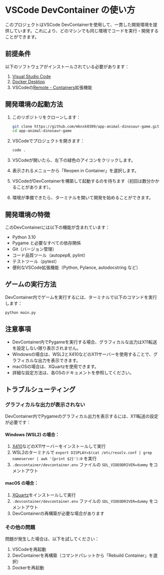 # VSCode DevContainer の使い方

このプロジェクトはVSCode DevContainerを使用して、一貫した開発環境を提供しています。これにより、どのマシンでも同じ環境でコードを実行・開発することができます。

## 前提条件

以下のソフトウェアがインストールされている必要があります：

1. [Visual Studio Code](https://code.visualstudio.com/)
2. [Docker Desktop](https://www.docker.com/products/docker-desktop)
3. VSCodeの[Remote - Containers](https://marketplace.visualstudio.com/items?itemName=ms-vscode-remote.remote-containers)拡張機能

## 開発環境の起動方法

1. このリポジトリをクローンします：
   ```bash
   git clone https://github.com/mknsk0309/app-animal-dinosaur-game.git
   cd app-animal-dinosaur-game
   ```

2. VSCodeでプロジェクトを開きます：
   ```bash
   code .
   ```

3. VSCodeが開いたら、左下の緑色のアイコンをクリックします。

4. 表示されるメニューから「Reopen in Container」を選択します。

5. VSCodeがDevContainerを構築して起動するのを待ちます（初回は数分かかることがあります）。

6. 環境が準備できたら、ターミナルを開いて開発を始めることができます。

## 開発環境の特徴

このDevContainerには以下の機能が含まれています：

- Python 3.10
- Pygame と必要なすべての依存関係
- Git（バージョン管理）
- コード品質ツール（autopep8, pylint）
- テストツール（pytest）
- 便利なVSCode拡張機能（Python, Pylance, autodocstring など）

## ゲームの実行方法

DevContainer内でゲームを実行するには、ターミナルで以下のコマンドを実行します：

```bash
python main.py
```

## 注意事項

- DevContainer内でPygameを実行する場合、グラフィカルな出力はX11転送を設定しない限り表示されません。
- Windowsの場合は、WSL2とX410などのX11サーバーを使用することで、グラフィカルな出力を表示できます。
- macOSの場合は、XQuartzを使用できます。
- 詳細な設定方法は、各OSのドキュメントを参照してください。

## トラブルシューティング

### グラフィカルな出力が表示されない

DevContainer内でPygameのグラフィカル出力を表示するには、X11転送の設定が必要です：

#### Windows (WSL2) の場合：
1. [X410](https://x410.dev/)などのX11サーバーをインストールして実行
2. WSL2のターミナルで `export DISPLAY=$(cat /etc/resolv.conf | grep nameserver | awk '{print $2}'):0` を実行
3. `.devcontainer/devcontainer.env` ファイルの `SDL_VIDEODRIVER=dummy` をコメントアウト

#### macOS の場合：
1. [XQuartz](https://www.xquartz.org/)をインストールして実行
2. `.devcontainer/devcontainer.env` ファイルの `SDL_VIDEODRIVER=dummy` をコメントアウト
3. DevContainerの再構築が必要な場合があります

### その他の問題

問題が発生した場合は、以下を試してください：

1. VSCodeを再起動
2. DevContainerを再構築（コマンドパレットから「Rebuild Container」を選択）
3. Dockerを再起動
